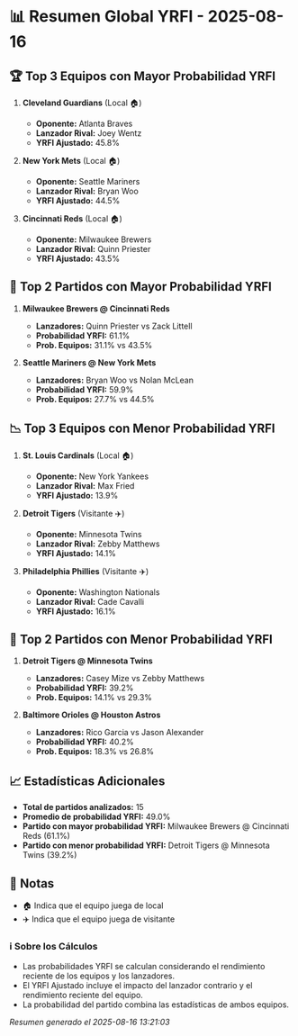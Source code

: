 # 📊 Resumen Global YRFI - 2025-08-16

## 🏆 Top 3 Equipos con Mayor Probabilidad YRFI

1. **Cleveland Guardians** (Local 🏠)
   - **Oponente:** Atlanta Braves
   - **Lanzador Rival:** Joey Wentz
   - **YRFI Ajustado:** 45.8%

2. **New York Mets** (Local 🏠)
   - **Oponente:** Seattle Mariners
   - **Lanzador Rival:** Bryan Woo
   - **YRFI Ajustado:** 44.5%

3. **Cincinnati Reds** (Local 🏠)
   - **Oponente:** Milwaukee Brewers
   - **Lanzador Rival:** Quinn Priester
   - **YRFI Ajustado:** 43.5%

## 🎯 Top 2 Partidos con Mayor Probabilidad YRFI

1. **Milwaukee Brewers @ Cincinnati Reds**
   - **Lanzadores:** Quinn Priester vs Zack Littell
   - **Probabilidad YRFI:** 61.1%
   - **Prob. Equipos:** 31.1% vs 43.5%

2. **Seattle Mariners @ New York Mets**
   - **Lanzadores:** Bryan Woo vs Nolan McLean
   - **Probabilidad YRFI:** 59.9%
   - **Prob. Equipos:** 27.7% vs 44.5%

## 📉 Top 3 Equipos con Menor Probabilidad YRFI

1. **St. Louis Cardinals** (Local 🏠)
   - **Oponente:** New York Yankees
   - **Lanzador Rival:** Max Fried
   - **YRFI Ajustado:** 13.9%

2. **Detroit Tigers** (Visitante ✈️)
   - **Oponente:** Minnesota Twins
   - **Lanzador Rival:** Zebby Matthews
   - **YRFI Ajustado:** 14.1%

3. **Philadelphia Phillies** (Visitante ✈️)
   - **Oponente:** Washington Nationals
   - **Lanzador Rival:** Cade Cavalli
   - **YRFI Ajustado:** 16.1%

## 🛑 Top 2 Partidos con Menor Probabilidad YRFI

1. **Detroit Tigers @ Minnesota Twins**
   - **Lanzadores:** Casey Mize vs Zebby Matthews
   - **Probabilidad YRFI:** 39.2%
   - **Prob. Equipos:** 14.1% vs 29.3%

2. **Baltimore Orioles @ Houston Astros**
   - **Lanzadores:** Rico Garcia vs Jason Alexander
   - **Probabilidad YRFI:** 40.2%
   - **Prob. Equipos:** 18.3% vs 26.8%

## 📈 Estadísticas Adicionales

- **Total de partidos analizados:** 15
- **Promedio de probabilidad YRFI:** 49.0%
- **Partido con mayor probabilidad YRFI:** Milwaukee Brewers @ Cincinnati Reds (61.1%)
- **Partido con menor probabilidad YRFI:** Detroit Tigers @ Minnesota Twins (39.2%)

## 📝 Notas

- 🏠 Indica que el equipo juega de local
- ✈️ Indica que el equipo juega de visitante

### ℹ️ Sobre los Cálculos
- Las probabilidades YRFI se calculan considerando el rendimiento reciente de los equipos y los lanzadores.
- El YRFI Ajustado incluye el impacto del lanzador contrario y el rendimiento reciente del equipo.
- La probabilidad del partido combina las estadísticas de ambos equipos.

*Resumen generado el 2025-08-16 13:21:03*